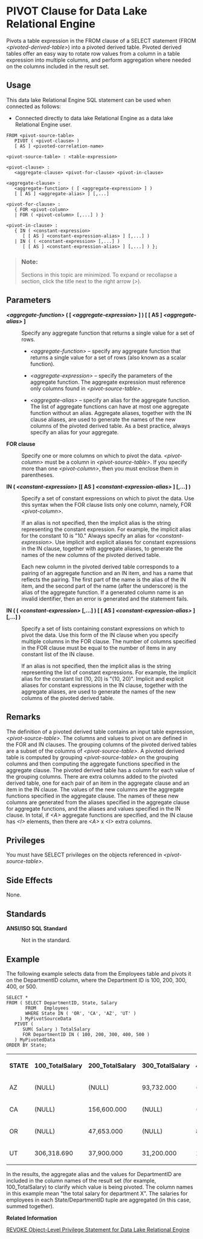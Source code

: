 <!-- loio817234f06ce210149f3fe4ad7428edfd -->

# PIVOT Clause for Data Lake Relational Engine

Pivots a table expression in the FROM clause of a SELECT statement \(FROM *<pivoted-derived-table\>*\) into a pivoted derived table. Pivoted derived tables offer an easy way to rotate row values from a column in a table expression into multiple columns, and perform aggregation where needed on the columns included in the result set.



<a name="loio817234f06ce210149f3fe4ad7428edfd__section_ovp_dvr_znb"/>

## Usage

This data lake Relational Engine SQL statement can be used when connected as follows:

-   Connected directly to data lake Relational Engine as a data lake Relational Engine user.



```
FROM <pivot-source-table> 
   PIVOT ( <pivot-clause> ) 
   [ AS ] <pivoted-correlation-name>
```

```
<pivot-source-table> : <table-expression>
```

```
<pivot-clause> : 
   <aggregate-clause> <pivot-for-clause> <pivot-in-clause>
```

```
<aggregate-clause> :
   <aggregate-function> ( [ <aggregate-expression> ] ) 
   [ [ AS ] <aggregate-alias> ] [,...]
```

```
<pivot-for-clause> : 
   { FOR <pivot-column>
   | FOR ( <pivot-column> [,...] ) }
```

```
<pivot-in-clause> : 
   { IN ( <constant-expression>
      [ [ AS ] <constant-expression-alias> ] [,...] )
   | IN ( ( <constant-expression> [,...] )
      [ [ AS ] <constant-expression-alias> ] [,...] ) };
```



> ### Note:  
> Sections in this topic are minimized. To expand or recollapse a section, click the title next to the right arrow \(*\>*\).



## Parameters


<dl class="glossary">
<dt><b>

*<aggregate-function\>* \( \[ *<aggregate-expression\>* \] \) \[ \[ AS \] *<aggregate-alias\>* \]

</b></dt>
<dd>

Specify any aggregate function that returns a single value for a set of rows.

-   *<aggregate-function\>* – specify any aggregate function that returns a single value for a set of rows \(also known as a scalar function\).

-   *<aggregate-expression\>* – specify the parameters of the aggregate function. The aggregate expression must reference only columns found in *<pivot-source-table\>*.

-   *<aggregate-alias\>* – specify an alias for the aggregate function. The list of aggregate functions can have at most one aggregate function without an alias. Aggregate aliases, together with the IN clause aliases, are used to generate the names of the new columns of the pivoted derived table. As a best practice, always specify an alias for your aggregate.




</dd><dt><b>

FOR clause

</b></dt>
<dd>

Specify one or more columns on which to pivot the data. *<pivot-column\>* must be a column in *<pivot-source-table\>*. If you specify more than one *<pivot-column\>*, then you must enclose them in parentheses.



</dd><dt><b>

IN \( *<constant-expression\>* \[\[ AS \] *<constant-expression-alias\>* \] \[,...\] \)

</b></dt>
<dd>

Specify a set of constant expressions on which to pivot the data. Use this syntax when the FOR clause lists only one column, namely, FOR *<pivot-column\>*.

If an alias is not specified, then the implicit alias is the string representing the constant expression. For example, the implicit alias for the constant 10 is "10." Always specify an alias for *<constant-expression\>*. Use implicit and explicit aliases for constant expressions in the IN clause, together with aggregate aliases, to generate the names of the new columns of the pivoted derived table.

Each new column in the pivoted derived table corresponds to a pairing of an aggregate function and an IN item, and has a name that reflects the pairing. The first part of the name is the alias of the IN item, and the second part of the name \(after the underscore\) is the alias of the aggregate function. If a generated column name is an invalid identifier, then an error is generated and the statement fails.



</dd><dt><b>

IN \( \( *<constant-expression\>* \[,...\] \) \[ \[ AS \] *<constant-expression-alias\>* \] \[,...\] \)

</b></dt>
<dd>

Specify a set of lists containing constant expressions on which to pivot the data. Use this form of the IN clause when you specify multiple columns in the FOR clause. The number of columns specified in the FOR clause must be equal to the number of items in any constant list of the IN clause.

If an alias is not specified, then the implicit alias is the string representing the list of constant expressions. For example, the implicit alias for the constant list \(10, 20\) is "\(10, 20\)". Implicit and explicit aliases for constant expressions in the IN clause, together with the aggregate aliases, are used to generate the names of the new columns of the pivoted derived table.



</dd>
</dl>



## Remarks

The definition of a pivoted derived table contains an input table expression, *<pivot-source-table\>*. The columns and values to pivot on are defined in the FOR and IN clauses. The grouping columns of the pivoted derived tables are a subset of the columns of *<pivot-source-table\>*. A pivoted derived table is computed by grouping *<pivot-source-table\>* on the grouping columns and then computing the aggregate functions specified in the aggregate clause. The pivoted derived table has a column for each value of the grouping columns. There are extra columns added to the pivoted derived table, one for each pair of an item in the aggregate clause and an item in the IN clause. The values of the new columns are the aggregate functions specified in the aggregate clause. The names of these new columns are generated from the aliases specified in the aggregate clause for aggregate functions, and the aliases and values specified in the IN clause. In total, if *<A\>* aggregate functions are specified, and the IN clause has *<I\>* elements, then there are *<A\>* x *<I\>* extra columns.



## Privileges

You must have SELECT privileges on the objects referenced in *<pivot-source-table\>*.



## Side Effects

None.



## Standards


<dl>
<dt><b>

ANSI/ISO SQL Standard

</b></dt>
<dd>

Not in the standard.



</dd>
</dl>



## Example

The following example selects data from the Employees table and pivots it on the DepartmentID column, where the Department ID is 100, 200, 300, 400, or 500.

```
SELECT * 
FROM ( SELECT DepartmentID, State, Salary 
       FROM   Employees
       WHERE State IN ( 'OR', 'CA', 'AZ', 'UT' )
     ) MyPivotSourceData
   PIVOT ( 
      SUM( Salary ) TotalSalary  
      FOR DepartmentID IN ( 100, 200, 300, 400, 500 )
   ) MyPivotedData
ORDER BY State;
```


<table>
<tr>
<th valign="top">

STATE

</th>
<th valign="top">

100\_TotalSalary

</th>
<th valign="top">

200\_TotalSalary

</th>
<th valign="top">

300\_TotalSalary

</th>
<th valign="top">

400\_TotalSalary

</th>
<th valign="top">

500\_TotalSalary

</th>
</tr>
<tr>
<td valign="top">

AZ

</td>
<td valign="top">

\(NULL\)

</td>
<td valign="top">

\(NULL\)

</td>
<td valign="top">

93,732.000

</td>
<td valign="top">

\(NULL\)

</td>
<td valign="top">

85,300.800

</td>
</tr>
<tr>
<td valign="top">

CA

</td>
<td valign="top">

\(NULL\)

</td>
<td valign="top">

156,600.000

</td>
<td valign="top">

\(NULL\)

</td>
<td valign="top">

\(NULL\)

</td>
<td valign="top">

\(NULL\)

</td>
</tr>
<tr>
<td valign="top">

OR

</td>
<td valign="top">

\(NULL\)

</td>
<td valign="top">

47,653.000

</td>
<td valign="top">

\(NULL\)

</td>
<td valign="top">

80,339.000

</td>
<td valign="top">

54,790.000

</td>
</tr>
<tr>
<td valign="top">

UT

</td>
<td valign="top">

306,318.690

</td>
<td valign="top">

37,900.000

</td>
<td valign="top">

31,200.000

</td>
<td valign="top">

107,129.000

</td>
<td valign="top">

59,479.000

</td>
</tr>
</table>

In the results, the aggregate alias and the values for DepartmentID are included in the column names of the result set \(for example, 100\_TotalSalary\) to clarify which value is being pivoted. The column names in this example mean "the total salary for department X". The salaries for employees in each State/DepartmentID tuple are aggregated \(in this case, summed together\).

**Related Information**  


[REVOKE Object-Level Privilege Statement for Data Lake Relational Engine](revoke-object-level-privilege-statement-for-data-lake-relational-engine-a3e7af2.md "Removes object-level privileges that were given using the GRANT statement.")

